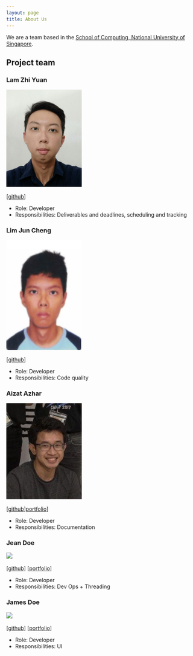 ```yaml
---
layout: page
title: About Us
---
```


We are a team based in the [School of Computing, National University of Singapore](http://www.comp.nus.edu.sg).

## Project team

### Lam Zhi Yuan

<img src="images/lamlaaaam.png" width="200px">

[[github](https://github.com/lamlaaaam)]

* Role: Developer
* Responsibilities: Deliverables and deadlines, scheduling and tracking

### Lim Jun Cheng

<img src="images/juncheng98.png" width="200px">

[[github](http://github.com/JunCheng98)]

* Role: Developer
* Responsibilities: Code quality

### Aizat Azhar

<img src="images/aizatazhar.png" width="200px">

[[github](http://github.com/aizatazhar)][portfolio](team/aizatazhar.md)]

* Role: Developer
* Responsibilities: Documentation

### Jean Doe

<img src="images/johndoe.png" width="200px">

[[github](http://github.com/johndoe)]
[[portfolio](team/johndoe.md)]

* Role: Developer
* Responsibilities: Dev Ops + Threading

### James Doe

<img src="images/johndoe.png" width="200px">

[[github](http://github.com/johndoe)]
[[portfolio](team/johndoe.md)]

* Role: Developer
* Responsibilities: UI
